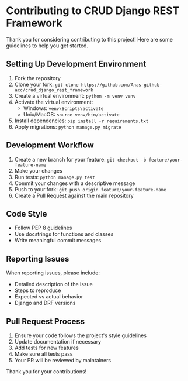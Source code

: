 # Contributing to CRUD Django REST Framework

Thank you for considering contributing to this project! Here are some guidelines to help you get started.

## Setting Up Development Environment

1. Fork the repository
2. Clone your fork: `git clone https://github.com/Anas-github-acc/crud_django_rest_framework`
3. Create a virtual environment: `python -m venv venv`
4. Activate the virtual environment:
   - Windows: `venv\Scripts\activate`
   - Unix/MacOS: `source venv/bin/activate`
5. Install dependencies: `pip install -r requirements.txt`
6. Apply migrations: `python manage.py migrate`

## Development Workflow

1. Create a new branch for your feature: `git checkout -b feature/your-feature-name`
2. Make your changes
3. Run tests: `python manage.py test`
4. Commit your changes with a descriptive message
5. Push to your fork: `git push origin feature/your-feature-name`
6. Create a Pull Request against the main repository

## Code Style

- Follow PEP 8 guidelines
- Use docstrings for functions and classes
- Write meaningful commit messages

## Reporting Issues

When reporting issues, please include:

- Detailed description of the issue
- Steps to reproduce
- Expected vs actual behavior
- Django and DRF versions

## Pull Request Process

1. Ensure your code follows the project's style guidelines
2. Update documentation if necessary
3. Add tests for new features
4. Make sure all tests pass
5. Your PR will be reviewed by maintainers

Thank you for your contributions!
